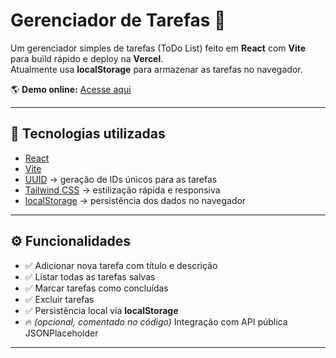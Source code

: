 # Gerenciador de Tarefas 📝

Um gerenciador simples de tarefas (ToDo List) feito em **React** com **Vite** para build rápido e deploy na **Vercel**.  
Atualmente usa **localStorage** para armazenar as tarefas no navegador.

🌎 **Demo online:** [Acesse aqui](https://react-curso-7su082t6z-dionathandevs-projects.vercel.app/)

---

## 🚀 Tecnologias utilizadas

- [React](https://react.dev/)
- [Vite](https://vitejs.dev/)
- [UUID](https://www.npmjs.com/package/uuid) → geração de IDs únicos para as tarefas
- [Tailwind CSS](https://tailwindcss.com/) → estilização rápida e responsiva
- [localStorage](https://developer.mozilla.org/pt-BR/docs/Web/API/Window/localStorage) → persistência dos dados no navegador

---

## ⚙️ Funcionalidades

- ✅ Adicionar nova tarefa com título e descrição
- ✅ Listar todas as tarefas salvas
- ✅ Marcar tarefas como concluídas
- ✅ Excluir tarefas
- ✅ Persistência local via **localStorage**
- 🔥 *(opcional, comentado no código)* Integração com API pública JSONPlaceholder

---
